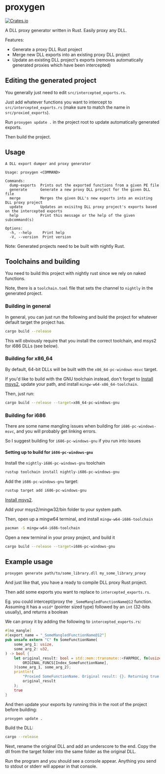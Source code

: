 # proxygen
[![Crates.io](https://img.shields.io/crates/v/proxygen)](https://crates.io/crates/proxygen)

A DLL proxy generator written in Rust. Easily proxy any DLL.

Features:
- Generate a proxy DLL Rust project
- Merge new DLL exports into an existing proxy DLL project
- Update an existing DLL project's exports (removes automatically generated proxies which have been intercepted)

## Editing the generated project

You generally just need to edit `src/intercepted_exports.rs`.

Just add whatever functions you want to intercept to `src/intercepted_exports.rs` (make sure to match the name in `src/proxied_exports`).

Run `proxygen update .` in the project root to update automatically generated exports.

Then build the project.

## Usage

```
A DLL export dumper and proxy generator

Usage: proxygen <COMMAND>

Commands:
  dump-exports  Prints out the exported functions from a given PE file
  generate      Generate a new proxy DLL project for the given DLL file
  merge         Merges the given DLL's new exports into an existing DLL proxy project
  update        Updates an exisitng DLL proxy project's exports based on the intercepted exports
  help          Print this message or the help of the given subcommand(s)

Options:
  -h, --help     Print help
  -V, --version  Print version
```

Note: Generated projects need to be built with nightly Rust.

## Toolchains and building

You need to build this project with nightly rust since we rely on naked functions.

Note, there is a `toolchain.toml` file that sets the channel to `nightly` in the generated project.

### Building in general

In general, you can just run the following and build the project for whatever default target the project has.

```bash
cargo build --release
```

This will obviously require that you install the correct toolchain, and msys2 for i686 DLLs (see below).

### Building for x86_64

By default, 64-bit DLLs will be built with the `x86_64-pc-windows-msvc` target.

If you'd like to build with the GNU toolchain instead, don't forget to [Install msys2](https://www.msys2.org/), update your path, and install `mingw-w64-x86_64-toolchain`.

Then, just run:

```bash
cargo build --release --target=x86_64-pc-windows-gnu
```

### Building for i686

There are some name mangling issues when building for `i686-pc-windows-msvc`, and you will probably get linking errors.

So I suggest building for `i686-pc-windows-gnu` if you run into issues

#### Setting up to build for `i686-pc-windows-gnu`

Install the `nightly-i686-pc-windows-gnu` toolchain

```bash
rustup toolchain install nightly-i686-pc-windows-gnu
```

Add the `i686-pc-windows-gnu` target:

```bash
rustup target add i686-pc-windows-gnu
```

[Install msys2](https://www.msys2.org/).

Add your msys2/mingw32/bin folder to your system path.

Then, open up a mingw64 terminal, and install `mingw-w64-i686-toolchain`

```bash
pacman -S mingw-w64-i686-toolchain
```

Open a new terminal in your proxy project, and build it

```bash
cargo build --release --target=i686-pc-windows-gnu
```

## Example usage

```bash
proxygen generate path/to/some_library.dll my_some_library_proxy
```

And just like that, you have a ready to compile DLL proxy Rust project.

Then add some exports you want to replace to `intercepted_exports.rs`.

Eg. you could intercept/proxy the `_SomeMangledFunctionName@12` function.
Assuming it has a `void*` (pointer sized type) followed by an `int` (32-bits usually), and returns a boolean

We can proxy it by adding the following to `intercepted_exports.rs`:

```rust
#[no_mangle]
#[export_name = "_SomeMangledFunctionName@12"]
pub unsafe extern "C" fn SomeFunctionName(
    some_arg_1: usize,
    some_arg_2: u32,
) -> bool {
    let original_result: bool = std::mem::transmute::<FARPROC, fn(usize, u32) -> bool>(
        ORIGINAL_FUNCS[Index_SomeFunctionName],
    )(some_arg_1, some_arg_2);
    println!(
        "Proxied SomeFunctionName. Original result: {}. Returning true instead",
        original_result
    );
    true
}
```

And then update your exports by running this in the root of the project before building:
```bash
proxygen update .
```

Build the DLL:

```bash
cargo --release
```

Next, rename the original DLL and add an underscore to the end.
Copy the dll from the target folder into the same folder as the original DLL.

Run the program and you should see a console appear. Anything you send to stdout or stderr will appear in that console.
